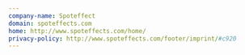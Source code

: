 ```yaml
---
company-name: Spoteffect
domain: spoteffects.com
home: http://www.spoteffects.com/home/
privacy-policy: http://www.spoteffects.com/footer/imprint/#c920
---
```




